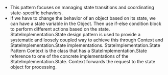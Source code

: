 - This pattern focuses on managing state transitions and coordinating state-specific behaviors.
- If we have to change the behavior of an object based on its state, we can have a state variable in the Object. Then use if-else condition block to perform different actions based on the state. StateImplementation.State design pattern is used to provide a systematic and loosely coupled way to achieve this through Context and StateImplementation.State implementations. StateImplementation.State Pattern Context is the class that has a StateImplementation.State reference to one of the concrete implementations of the StateImplementation.State. Context forwards the request to the state object for processing.